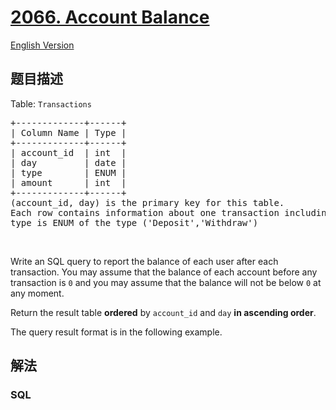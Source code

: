 # [2066. Account Balance](https://leetcode-cn.com/problems/account-balance)

[English Version](/solution/2000-2099/2066.Account%20Balance/README_EN.md)

## 题目描述

<!-- 这里写题目描述 -->

<p>Table: <code>Transactions</code></p>

<pre>
+-------------+------+
| Column Name | Type |
+-------------+------+
| account_id  | int  |
| day         | date |
| type        | ENUM |
| amount      | int  |
+-------------+------+
(account_id, day) is the primary key for this table.
Each row contains information about one transaction including the transaction type and the amount.
type is ENUM of the type (&#39;Deposit&#39;,&#39;Withdraw&#39;) 
</pre>

<p>&nbsp;</p>

<p>Write an SQL query to report the balance of each user after each transaction. You may assume that the balance of each account before any transaction is <code>0</code> and you may assume that the balance will not be below <code>0</code> at any moment.</p>

<p>Return the result table <strong>ordered</strong> by <code>account_id</code> and <code>day</code> <strong>in ascending order</strong>.</p>

<p>The query result format is in the following example.</p>

## 解法

<!-- 这里可写通用的实现逻辑 -->

<!-- tabs:start -->

### **SQL**

<!-- 这里可写当前语言的特殊实现逻辑 -->

```sql

```

<!-- tabs:end -->
